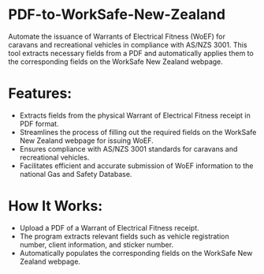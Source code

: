 # PDF-to-WorkSafe-New-Zealand

Automate the issuance of Warrants of Electrical Fitness (WoEF) for caravans and recreational vehicles in compliance with AS/NZS 3001. This tool extracts necessary fields from a PDF and automatically applies them to the corresponding fields on the WorkSafe New Zealand webpage.

# Features:
- Extracts fields from the physical Warrant of Electrical Fitness receipt in PDF format.
- Streamlines the process of filling out the required fields on the WorkSafe New Zealand webpage for issuing WoEF.
- Ensures compliance with AS/NZS 3001 standards for caravans and recreational vehicles.
- Facilitates efficient and accurate submission of WoEF information to the national Gas and Safety Database.

# How It Works:
- Upload a PDF of a Warrant of Electrical Fitness receipt.
- The program extracts relevant fields such as vehicle registration number, client information, and sticker number.
- Automatically populates the corresponding fields on the WorkSafe New Zealand webpage.
